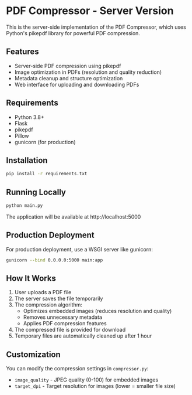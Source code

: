 # PDF Compressor - Server Version

This is the server-side implementation of the PDF Compressor, which uses Python's pikepdf library for powerful PDF compression.

## Features

- Server-side PDF compression using pikepdf
- Image optimization in PDFs (resolution and quality reduction)
- Metadata cleanup and structure optimization
- Web interface for uploading and downloading PDFs

## Requirements

- Python 3.8+
- Flask
- pikepdf
- Pillow
- gunicorn (for production)

## Installation

```bash
pip install -r requirements.txt
```

## Running Locally

```bash
python main.py
```

The application will be available at http://localhost:5000

## Production Deployment

For production deployment, use a WSGI server like gunicorn:

```bash
gunicorn --bind 0.0.0.0:5000 main:app
```

## How It Works

1. User uploads a PDF file
2. The server saves the file temporarily
3. The compression algorithm:
   - Optimizes embedded images (reduces resolution and quality)
   - Removes unnecessary metadata
   - Applies PDF compression features
4. The compressed file is provided for download
5. Temporary files are automatically cleaned up after 1 hour

## Customization

You can modify the compression settings in `compressor.py`:

- `image_quality` - JPEG quality (0-100) for embedded images
- `target_dpi` - Target resolution for images (lower = smaller file size)